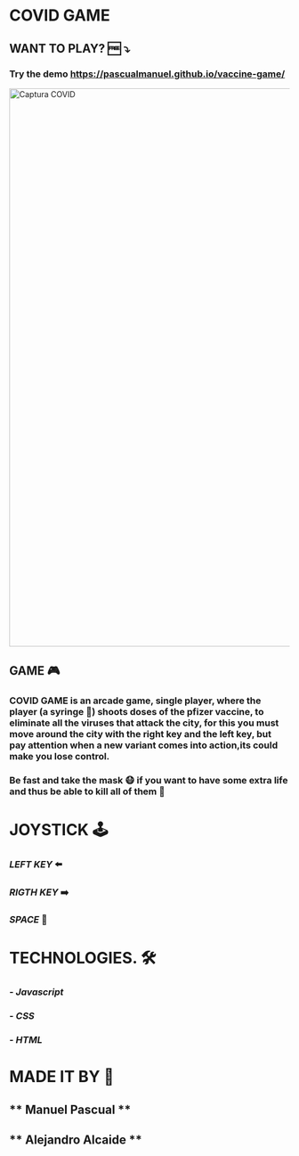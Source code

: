 # COVID GAME 

## WANT TO PLAY? 🆓 ⤵️
### Try the demo https://pascualmanuel.github.io/vaccine-game/

<img width="1002" alt="Captura COVID" src="https://user-images.githubusercontent.com/89301279/141271178-7c3d4e59-70d5-43e8-bbc5-94f864419ad4.png">




## GAME 🎮
### COVID GAME is an arcade game, single player, where the player (a syringe 💉) shoots doses of the pfizer vaccine, to eliminate all the viruses that attack the city, for this you must move around the city with the right key and the left key, but pay attention when a new variant comes into action,its could make you lose control.
### Be fast and take the mask 😷 if you want to have some extra life and thus be able to kill all of them  🏅



# JOYSTICK 🕹️
### *LEFT KEY*    ⬅️
### *RIGTH KEY*   ➡️
### *SPACE*    🔫



# TECHNOLOGIES. 🛠️
### - *Javascript*
### - *CSS*
### - *HTML*



# MADE IT BY 🔄
##  ** Manuel Pascual **
## ** Alejandro Alcaide **



